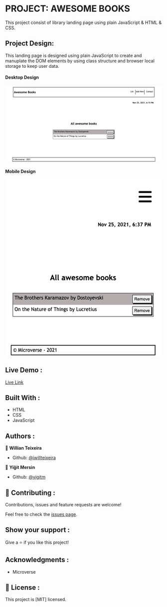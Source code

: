 # PROJECT: AWESOME BOOKS

This project consist of library landing page using plain JavaScript & HTML & CSS.

## Project Design:

This landing page is designed using plain JavaScript to create and manuplate the DOM elements by using class structure and browser local storage to keep user data.

#### Desktop Design

![Desktop Design](images/home.png)

#### Mobile Design

<img src="images/mobile-home.png"/>

## Live Demo :

[Live Link](https://yigitm.github.io/books/)

## Built With :

- HTML
- CSS
- JavaScript

## Authors :

👤 **Willian Teixeira**

- Github: [@iwillteixeira](https://github.com/iwillteixeira)

👤 **Yiğit Mersin**

- Github: [@yigitm](https://github.com/yigitm)

## 🤝 Contributing :

Contributions, issues and feature requests are welcome!

Feel free to check the [issues page](https://github.com/yigitm/books/issues).

## Show your support :

Give a ⭐️ if you like this project!

## Acknowledgments :

- Microverse

## 📝 License :

This project is [MIT] licensed.
